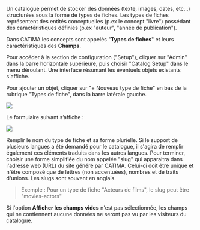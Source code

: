 Un catalogue permet de stocker des données (texte, images, dates, etc...) structurées sous la forme de types de fiches. Les types de fiches représentent des entités conceptuelles (p.ex le concept "livre") possédant des caractéristiques définies (p.ex "auteur", "année de publication").

Dans CATIMA les concepts sont appelés "**Types de fiches**" et leurs caractéristiques des **Champs**.

Pour accéder à la section de configuration ("Setup"), cliquer sur "Admin" dans la barre horizontale supérieure, puis choisir "Catalog Setup" dans le menu déroulant. Une interface résumant les éventuels objets existants s'affiche.

Pour ajouter un objet, cliquer sur "+ Nouveau type de fiche" en bas de la rubrique "Types de fiche", dans la barre latérale gauche. 

![](assets/setup/new_item_type1.png)

Le formulaire suivant s’affiche :

![](assets/setup/new_item_type2.png)

Remplir le nom du type de fiche et sa forme plurielle. Si le support de plusieurs langues a été demandé pour le catalogue, il s'agira de remplir également ces éléments traduits dans les autres langues. Pour terminer, choisir une forme simplifiée du nom appelée "slug" qui apparaitra dans l'adresse web (URL) du site généré par CATIMA. Celui-ci doit être unique et n'être composé que de lettres (non accentuées), nombres et de traits d'unions. Les slugs sont souvent en anglais.

> Exemple : Pour un type de fiche "Acteurs de films", le slug peut être "movies-actors"

Si l'option **Afficher les champs vides** n'est pas sélectionnée, les champs qui ne contiennent aucune données ne seront pas vu par les visiteurs du catalogue. 